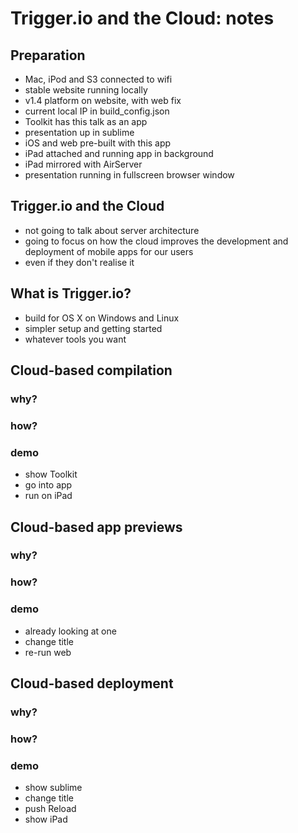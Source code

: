 # Trigger.io and the Cloud: notes

## Preparation
- Mac, iPod and S3 connected to wifi
- stable website running locally
- v1.4 platform on website, with web fix
- current local IP in build_config.json
- Toolkit has this talk as an app
- presentation up in sublime
- iOS and web pre-built with this app
- iPad attached and running app in background
- iPad mirrored with AirServer
- presentation running in fullscreen browser window

## Trigger.io and the Cloud
- not going to talk about server architecture
- going to focus on how the cloud improves the development and deployment of mobile apps for our users
- even if they don't realise it

## What is Trigger.io?
- build for OS X on Windows and Linux
- simpler setup and getting started
- whatever tools you want

## Cloud-based compilation

### why?

### how?

### demo
- show Toolkit
- go into app
- run on iPad

## Cloud-based app previews

### why?

### how?

### demo
- already looking at one
- change title
- re-run web

## Cloud-based deployment

### why?

### how?

### demo
- show sublime
- change title
- push Reload
- show iPad

